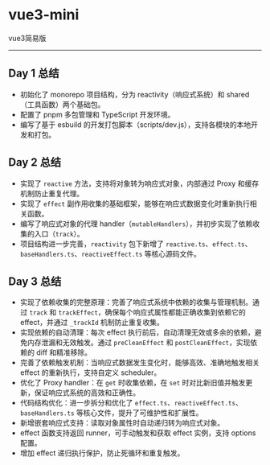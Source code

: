 # vue3-mini

vue3简易版

---

## Day 1 总结

- 初始化了 monorepo 项目结构，分为 reactivity（响应式系统）和 shared（工具函数）两个基础包。
- 配置了 pnpm 多包管理和 TypeScript 开发环境。
- 编写了基于 esbuild 的开发打包脚本（scripts/dev.js），支持各模块的本地开发和打包。

## Day 2 总结

- 实现了 `reactive` 方法，支持将对象转为响应式对象，内部通过 Proxy 和缓存机制防止重复代理。
- 实现了 `effect` 副作用收集的基础框架，能够在响应式数据变化时重新执行相关函数。
- 编写了响应式对象的代理 handler（`mutableHandlers`），并初步实现了依赖收集的入口（`track`）。
- 项目结构进一步完善，`reactivity` 包下新增了 `reactive.ts`、`effect.ts`、`baseHandlers.ts`、`reactiveEffect.ts` 等核心源码文件。

## Day 3 总结

- 实现了依赖收集的完整原理：完善了响应式系统中依赖的收集与管理机制。通过 `track` 和 `trackEffect`，确保每个响应式属性都能正确收集到依赖它的 effect，并通过 `_trackId` 机制防止重复收集。
- 实现依赖的自动清理：每次 effect 执行前后，自动清理无效或多余的依赖，避免内存泄漏和无效触发。通过 `preCleanEffect` 和 `postCleanEffect`，实现依赖的 diff 和精准移除。
- 完善了依赖触发机制：当响应式数据发生变化时，能够高效、准确地触发相关 effect 的重新执行，支持自定义 scheduler。
- 优化了 Proxy handler：在 `get` 时收集依赖，在 `set` 时对比新旧值并触发更新，保证响应式系统的高效和正确性。
- 代码结构优化：进一步拆分和优化了 `effect.ts`、`reactiveEffect.ts`、`baseHandlers.ts` 等核心文件，提升了可维护性和扩展性。
- 新增嵌套响应式支持：读取对象属性时自动递归转为响应式对象。
- effect 函数支持返回 runner，可手动触发和获取 effect 实例，支持 options 配置。
- 增加 effect 递归执行保护，防止死循环和重复触发。
